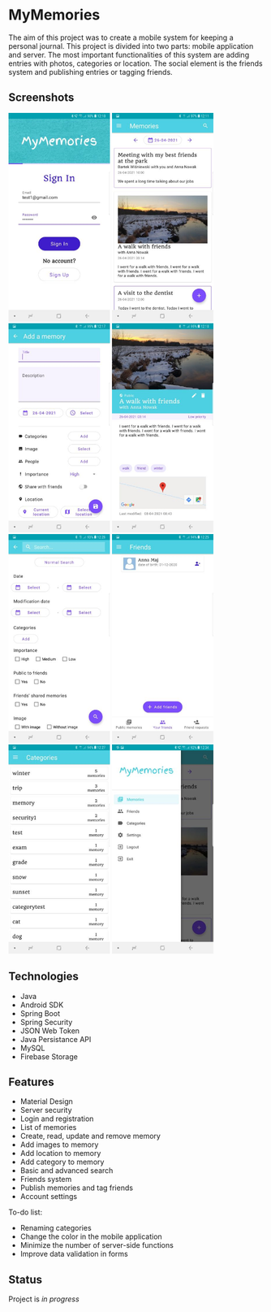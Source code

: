 # MyMemories
The aim of this project was to create a mobile system for keeping a personal journal. This project is divided into two parts: mobile application and server. The most important functionalities of this system are adding entries with photos, categories or location. The social element is the friends system and publishing entries or tagging friends.

## Screenshots
<img src="./MobileApplication/img/login_activity.jpg" width="200"> <img src="./MobileApplication/img/memories_fragment.jpg" width="200"> <img src="./MobileApplication/img/add_memory_activity.jpg" width="200"> <img src="./MobileApplication/img/memory_activity.jpg" width="200"> <img src="./MobileApplication/img/search_activity.jpg" width="200"> <img src="./MobileApplication/img/friends_fragment.jpg" width="200"> <img src="./MobileApplication/img/categories_fragment.jpg" width="200"> <img src="./MobileApplication/img/navigation_drawer.jpg" width="200">

## Technologies
* Java
* Android SDK
* Spring Boot
* Spring Security
* JSON Web Token
* Java Persistance API
* MySQL
* Firebase Storage

## Features
* Material Design
* Server security
* Login and registration
* List of memories
* Create, read, update and remove memory
* Add images to memory
* Add location to memory
* Add category to memory
* Basic and advanced search
* Friends system
* Publish memories and tag friends
* Account settings

To-do list:
* Renaming categories
* Change the color in the mobile application
* Minimize the number of server-side functions
* Improve data validation in forms


## Status
Project is _in progress_

